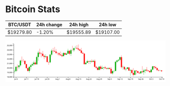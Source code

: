 # Bitcoin Stats

BTC/USDT|24h change|24h high|24h low|
|---|---|---|---|
|$19279.80|-1.20%|$19555.89|$19107.00|

<img src="./chart.svg">
